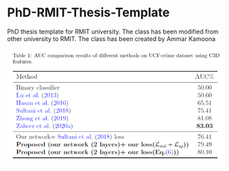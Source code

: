 # PhD-RMIT-Thesis-Template
PhD thesis template for RMIT university.  The class has been modified from other university to RMIT.
The class has been created by Ammar Kamoona


<p align="center">
<img src="https://github.com/AmmarKamoona/Multiple-Instance-Based-Video-Anomaly-Detection-Using-Deep-Temporal-Encoding-Decoding/blob/main/images/AUC_UCF.PNG" width="650">
</p>
